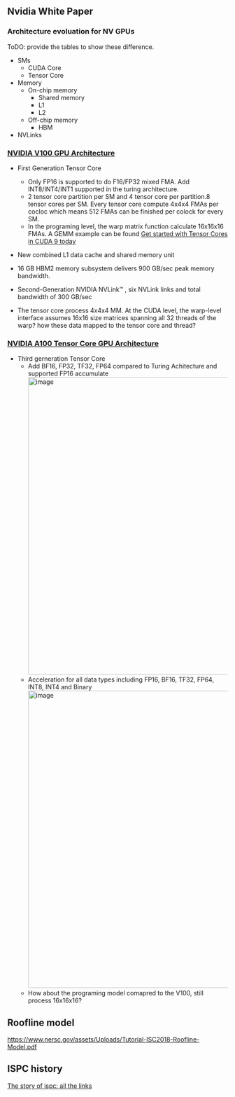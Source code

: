 ## Nvidia White Paper 

### Architecture evoluation for NV GPUs
ToDO: provide the tables to show these difference. 
- SMs
   - CUDA Core
   - Tensor Core
- Memory
  - On-chip memory 
    - Shared memory
    - L1
    - L2
  - Off-chip memory 
    - HBM
- NVLinks

### [NVIDIA V100 GPU Architecture](https://images.nvidia.cn/content/volta-architecture/pdf/volta-architecture-whitepaper.pdf)
- First Generation Tensor Core
  - Only FP16 is supported to do F16/FP32 mixed FMA. Add INT8/INT4/INT1 supported in the turing architecture.
  - 2 tensor core partition per SM and 4 tensor core per partition.8 tensor cores per SM. Every tensor core compute 4x4x4 FMAs per cocloc which means 512 FMAs can be finished per colock for every SM.
  - In the programing level, the warp matrix function calculate 16x16x16 FMAs. A GEMM example can be found [Get started with Tensor Cores in CUDA 9 today](https://developer.nvidia.com/blog/programming-tensor-cores-cuda-9/)
    
- New combined L1 data cache and shared memory unit
- 16 GB HBM2 memory subsystem delivers 900 GB/sec peak memory 
bandwidth.
- Second-Generation NVIDIA NVLink™ , six NVLink links and total bandwidth of 300 GB/sec
- The tensor core process 4x4x4 MM.  At the CUDA level, the warp-level interface assumes 16x16 size matrices spanning all 32 threads of the warp? how these data mapped to the tensor core and thread?
  
### [NVIDIA A100 Tensor Core GPU Architecture](https://images.nvidia.com/aem-dam/en-zz/Solutions/data-center/nvidia-ampere-architecture-whitepaper.pdf)
- Third gerneration Tensor Core
  - Add BF16, FP32, TF32, FP64 compared to Turing Achitecture and supported FP16 accumulate
    <img width="679" alt="image" src="https://github.com/liangan1/cuda_travel/assets/46986936/d6d41d6c-f95c-4ad4-b36b-34bb52395fe3">
  - Acceleration for all data types including FP16, BF16, TF32, FP64, INT8, INT4 and Binary
    <img width="679" alt="image" src="https://github.com/liangan1/cuda_travel/assets/46986936/0ba573f1-6b6e-40ad-9827-a72fb167d906">
  - How about the programing model comapred to the V100, still process 16x16x16?
  


## Roofline model 
https://www.nersc.gov/assets/Uploads/Tutorial-ISC2018-Roofline-Model.pdf

## ISPC history 
[The story of ispc: all the links](https://pharr.org/matt/blog/2018/04/30/ispc-all)

